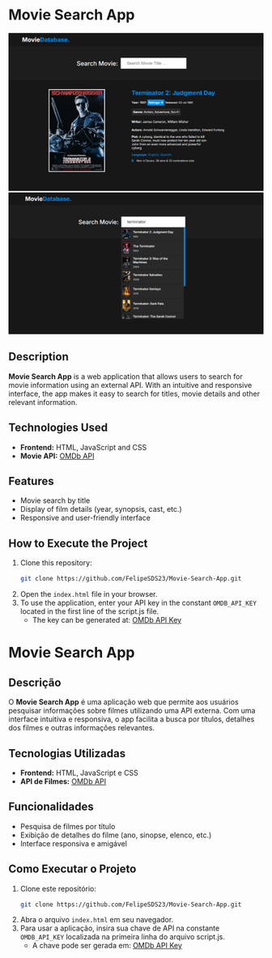 # Movie Search App

<img src="./screenshots/result.png" alt="Movie Search App" />
<img src="./screenshots/search.png" alt="Movie Search App" />

## Description
**Movie Search App** is a web application that allows users to search for movie information using an external API. With an intuitive and responsive interface, the app makes it easy to search for titles, movie details and other relevant information.

## Technologies Used
- **Frontend:** HTML, JavaScript and CSS
- **Movie API:** <a href="https://www.omdbapi.com/">OMDb API</a>

## Features
- Movie search by title
- Display of film details (year, synopsis, cast, etc.)
- Responsive and user-friendly interface

## How to Execute the Project
1. Clone this repository:
   ```bash
   git clone https://github.com/FelipeSDS23/Movie-Search-App.git
   ```
2. Open the `index.html` file in your browser.
4. To use the application, enter your API key in the constant `OMDB_API_KEY` located in the first line of the script.js file.
   - The key can be generated at: [OMDb API Key](https://www.omdbapi.com/apikey.aspx)


# Movie Search App

## Descrição
O **Movie Search App** é uma aplicação web que permite aos usuários pesquisar informações sobre filmes utilizando uma API externa. Com uma interface intuitiva e responsiva, o app facilita a busca por títulos, detalhes dos filmes e outras informações relevantes.

## Tecnologias Utilizadas
- **Frontend:** HTML, JavaScript e CSS
- **API de Filmes:** <a href="https://www.omdbapi.com/">OMDb API</a>

## Funcionalidades
- Pesquisa de filmes por título
- Exibição de detalhes do filme (ano, sinopse, elenco, etc.)
- Interface responsiva e amigável

## Como Executar o Projeto
1. Clone este repositório:
   ```bash
   git clone https://github.com/FelipeSDS23/Movie-Search-App.git
   ```
2. Abra o arquivo `index.html` em seu navegador.
4. Para usar a aplicação, insira sua chave de API na constante `OMDB_API_KEY` localizada na primeira linha do arquivo script.js.
   - A chave pode ser gerada em: [OMDb API Key](https://www.omdbapi.com/apikey.aspx)